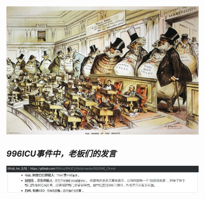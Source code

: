 ![](https://github.com/typethon/communist/blob/master/timeline/jpg/2019050501.jpg)
---
*996ICU事件中，老板们的发言*
---
![](https://github.com/typethon/communist/blob/master/timeline/jpg/2019050502.JPG)
